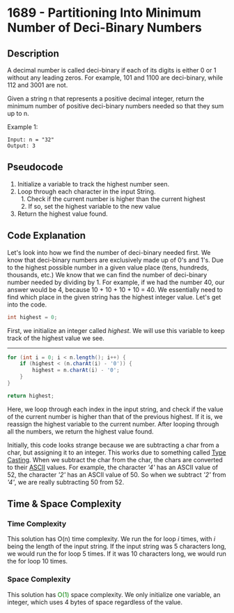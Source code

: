 # 1689 - Partitioning Into Minimum Number of Deci-Binary Numbers
## Description
A decimal number is called deci-binary if each of its digits is either 0 or 1 without any leading zeros. For example, 101 and 1100 are deci-binary, while 112 and 3001 are not.

Given a string n that represents a positive decimal integer, return the minimum number of positive deci-binary numbers needed so that they sum up to n.

Example 1:
```text
Input: n = "32"
Output: 3
```

## Pseudocode
1. Initialize a variable to track the highest number seen.
2. Loop through each character in the input String.\
&nbsp; 1. Check if the current number is higher than the current highest\
&nbsp; 2. If so, set the highest variable to the new value
3. Return the highest value found.

## Code Explanation
Let's look into how we find the number of deci-binary needed first.
We know that deci-binary numbers are exclusively made up of 0's and 1's.
Due to the highest possible number in a given value place (tens, hundreds, thousands, etc.)
We know that we can find the number of deci-binary number needed by dividing by 1.
For example, if we had the number 40, our answer would be 4, because 10 + 10 + 10 + 10 = 40.
We essentially need to find which place in the given string has the highest integer value. 
Let's get into the code.
```java
int highest = 0;
```
First, we initialize an integer called *highest*. We will use this variable to keep
track of the highest value we see.

---
```java
for (int i = 0; i < n.length(); i++) {
    if (highest < (n.charAt(i) - '0')) {
        highest = n.charAt(i) - '0';
    }
}

return highest;
```
Here, we loop through each index in the input string, and check if the value of the current
number is higher than that of the previous highest. If it is, we reassign the highest variable
to the current number. After looping through all the numbers, we return the highest value found.

Initially, this code looks strange because we are subtracting a char from a char, but assigning it to an integer.
This works due to something called [Type Casting](https://www.w3schools.com/java/java_type_casting.asp).
When we subtract the char from the char, the chars are converted to their [ASCII](https://www.w3schools.com/java/java_type_casting.asp) values.
For example, the character *'4'* has an ASCII value of 52, the character *'2'* has an ASCII value of 50.
So when we subtract *'2'* from *'4'*, we are really subtracting 50 from 52.

## Time & Space Complexity
### Time Complexity
This solution has O(n) time complexity. We run the for loop *i* times, with *i*
being the length of the input string. If the input string was 5 characters long,
we would run the for loop 5 times. If it was 10 characters long, we would run
the for loop 10 times.

### Space Complexity
This solution has <span style="color:green">O(1)</span> space complexity. We only initialize one variable, an integer, which
uses 4 bytes of space regardless of the value.

